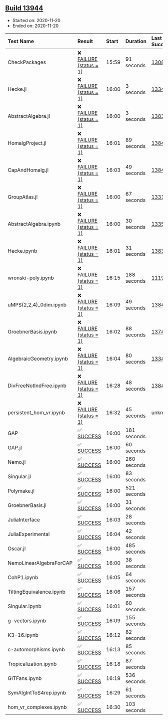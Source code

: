 ## [Build 13944](https://oscarci.mathematik.uni-kl.de/job/oscar/13944/)

* Started on: 2020-11-20
* Ended on: 2020-11-20

| Test Name    | Result | Start | Duration | Last Success | First Failure |
|:-------------|:-------|:------|:---------|:-------------|:--------------|
| CheckPackages | ❌ [FAILURE (status = 1)](https://oscarci.mathematik.uni-kl.de/job/oscar/13944/artifact/logs/build-13944/CheckPackages.log) | 15:59 | 91 seconds | [13085](https://oscarci.mathematik.uni-kl.de/job/oscar/13085/) | [13086](https://oscarci.mathematik.uni-kl.de/job/oscar/13086/) |
| Hecke.jl | ❌ [FAILURE (status = 1)](https://oscarci.mathematik.uni-kl.de/job/oscar/13944/artifact/logs/build-13944/Hecke.jl.log) | 16:00 | 3 seconds | [13341](https://oscarci.mathematik.uni-kl.de/job/oscar/13341/) | [13342](https://oscarci.mathematik.uni-kl.de/job/oscar/13342/) |
| AbstractAlgebra.jl | ❌ [FAILURE (status = 1)](https://oscarci.mathematik.uni-kl.de/job/oscar/13944/artifact/logs/build-13944/AbstractAlgebra.jl.log) | 16:00 | 3 seconds | [13837](https://oscarci.mathematik.uni-kl.de/job/oscar/13837/) | [13838](https://oscarci.mathematik.uni-kl.de/job/oscar/13838/) |
| HomalgProject.jl | ❌ [FAILURE (status = 1)](https://oscarci.mathematik.uni-kl.de/job/oscar/13944/artifact/logs/build-13944/HomalgProject.jl.log) | 16:01 | 89 seconds | [13845](https://oscarci.mathematik.uni-kl.de/job/oscar/13845/) | [13846](https://oscarci.mathematik.uni-kl.de/job/oscar/13846/) |
| CapAndHomalg.jl | ❌ [FAILURE (status = 1)](https://oscarci.mathematik.uni-kl.de/job/oscar/13944/artifact/logs/build-13944/CapAndHomalg.jl.log) | 16:03 | 49 seconds | [13845](https://oscarci.mathematik.uni-kl.de/job/oscar/13845/) | [13846](https://oscarci.mathematik.uni-kl.de/job/oscar/13846/) |
| GroupAtlas.jl | ❌ [FAILURE (status = 1)](https://oscarci.mathematik.uni-kl.de/job/oscar/13944/artifact/logs/build-13944/GroupAtlas.jl.log) | 16:00 | 67 seconds | [13311](https://oscarci.mathematik.uni-kl.de/job/oscar/13311/) | [13312](https://oscarci.mathematik.uni-kl.de/job/oscar/13312/) |
| AbstractAlgebra.ipynb | ❌ [FAILURE (status = 1)](https://oscarci.mathematik.uni-kl.de/job/oscar/13944/artifact/logs/build-13944/AbstractAlgebra.ipynb.log) | 16:00 | 30 seconds | [13355](https://oscarci.mathematik.uni-kl.de/job/oscar/13355/) | [13356](https://oscarci.mathematik.uni-kl.de/job/oscar/13356/) |
| Hecke.ipynb | ❌ [FAILURE (status = 1)](https://oscarci.mathematik.uni-kl.de/job/oscar/13944/artifact/logs/build-13944/Hecke.ipynb.log) | 16:01 | 31 seconds | [13837](https://oscarci.mathematik.uni-kl.de/job/oscar/13837/) | [13838](https://oscarci.mathematik.uni-kl.de/job/oscar/13838/) |
| wronski-poly.ipynb | ❌ [FAILURE (status = 1)](https://oscarci.mathematik.uni-kl.de/job/oscar/13944/artifact/logs/build-13944/wronski-poly.ipynb.log) | 16:15 | 188 seconds | [11192](https://oscarci.mathematik.uni-kl.de/job/oscar/11192/) | [11193](https://oscarci.mathematik.uni-kl.de/job/oscar/11193/) |
| uMPS(2,2,4)_0dim.ipynb | ❌ [FAILURE (status = 1)](https://oscarci.mathematik.uni-kl.de/job/oscar/13944/artifact/logs/build-13944/uMPS-2-2-4-_0dim.ipynb.log) | 16:09 | 49 seconds | [13841](https://oscarci.mathematik.uni-kl.de/job/oscar/13841/) | [13842](https://oscarci.mathematik.uni-kl.de/job/oscar/13842/) |
| GroebnerBasis.ipynb | ❌ [FAILURE (status = 1)](https://oscarci.mathematik.uni-kl.de/job/oscar/13944/artifact/logs/build-13944/GroebnerBasis.ipynb.log) | 16:02 | 88 seconds | [13748](https://oscarci.mathematik.uni-kl.de/job/oscar/13748/) | [13749](https://oscarci.mathematik.uni-kl.de/job/oscar/13749/) |
| AlgebraicGeometry.ipynb | ❌ [FAILURE (status = 1)](https://oscarci.mathematik.uni-kl.de/job/oscar/13944/artifact/logs/build-13944/AlgebraicGeometry.ipynb.log) | 16:04 | 80 seconds | [13341](https://oscarci.mathematik.uni-kl.de/job/oscar/13341/) | [13342](https://oscarci.mathematik.uni-kl.de/job/oscar/13342/) |
| DivFreeNotIndFree.ipynb | ❌ [FAILURE (status = 1)](https://oscarci.mathematik.uni-kl.de/job/oscar/13944/artifact/logs/build-13944/DivFreeNotIndFree.ipynb.log) | 16:28 | 48 seconds | [13845](https://oscarci.mathematik.uni-kl.de/job/oscar/13845/) | [13846](https://oscarci.mathematik.uni-kl.de/job/oscar/13846/) |
| persistent_hom_vr.ipynb | ❌ [FAILURE (status = 1)](https://oscarci.mathematik.uni-kl.de/job/oscar/13944/artifact/logs/build-13944/persistent_hom_vr.ipynb.log) | 16:32 | 45 seconds | unknown | unknown |
| GAP | ✅ [SUCCESS](https://oscarci.mathematik.uni-kl.de/job/oscar/13944/artifact/logs/build-13944/GAP.log) | 16:00 | 181 seconds |  |  |
| GAP.jl | ✅ [SUCCESS](https://oscarci.mathematik.uni-kl.de/job/oscar/13944/artifact/logs/build-13944/GAP.jl.log) | 16:00 | 60 seconds |  |  |
| Nemo.jl | ✅ [SUCCESS](https://oscarci.mathematik.uni-kl.de/job/oscar/13944/artifact/logs/build-13944/Nemo.jl.log) | 16:00 | 260 seconds |  |  |
| Singular.jl | ✅ [SUCCESS](https://oscarci.mathematik.uni-kl.de/job/oscar/13944/artifact/logs/build-13944/Singular.jl.log) | 16:00 | 83 seconds |  |  |
| Polymake.jl | ✅ [SUCCESS](https://oscarci.mathematik.uni-kl.de/job/oscar/13944/artifact/logs/build-13944/Polymake.jl.log) | 16:00 | 521 seconds |  |  |
| GroebnerBasis.jl | ✅ [SUCCESS](https://oscarci.mathematik.uni-kl.de/job/oscar/13944/artifact/logs/build-13944/GroebnerBasis.jl.log) | 16:00 | 31 seconds |  |  |
| JuliaInterface | ✅ [SUCCESS](https://oscarci.mathematik.uni-kl.de/job/oscar/13944/artifact/logs/build-13944/JuliaInterface.log) | 16:03 | 28 seconds |  |  |
| JuliaExperimental | ✅ [SUCCESS](https://oscarci.mathematik.uni-kl.de/job/oscar/13944/artifact/logs/build-13944/JuliaExperimental.log) | 16:04 | 42 seconds |  |  |
| Oscar.jl | ✅ [SUCCESS](https://oscarci.mathematik.uni-kl.de/job/oscar/13944/artifact/logs/build-13944/Oscar.jl.log) | 16:00 | 485 seconds |  |  |
| NemoLinearAlgebraForCAP | ✅ [SUCCESS](https://oscarci.mathematik.uni-kl.de/job/oscar/13944/artifact/logs/build-13944/NemoLinearAlgebraForCAP.log) | 16:00 | 38 seconds |  |  |
| CohP1.ipynb | ✅ [SUCCESS](https://oscarci.mathematik.uni-kl.de/job/oscar/13944/artifact/logs/build-13944/CohP1.ipynb.log) | 16:05 | 64 seconds |  |  |
| TiltingEquivalence.ipynb | ✅ [SUCCESS](https://oscarci.mathematik.uni-kl.de/job/oscar/13944/artifact/logs/build-13944/TiltingEquivalence.ipynb.log) | 16:06 | 157 seconds |  |  |
| Singular.ipynb | ✅ [SUCCESS](https://oscarci.mathematik.uni-kl.de/job/oscar/13944/artifact/logs/build-13944/Singular.ipynb.log) | 16:01 | 60 seconds |  |  |
| g-vectors.ipynb | ✅ [SUCCESS](https://oscarci.mathematik.uni-kl.de/job/oscar/13944/artifact/logs/build-13944/g-vectors.ipynb.log) | 16:09 | 155 seconds |  |  |
| K3-16.ipynb | ✅ [SUCCESS](https://oscarci.mathematik.uni-kl.de/job/oscar/13944/artifact/logs/build-13944/K3-16.ipynb.log) | 16:12 | 82 seconds |  |  |
| c-automorphisms.ipynb | ✅ [SUCCESS](https://oscarci.mathematik.uni-kl.de/job/oscar/13944/artifact/logs/build-13944/c-automorphisms.ipynb.log) | 16:13 | 85 seconds |  |  |
| Tropicalization.ipynb | ✅ [SUCCESS](https://oscarci.mathematik.uni-kl.de/job/oscar/13944/artifact/logs/build-13944/Tropicalization.ipynb.log) | 16:18 | 87 seconds |  |  |
| GITFans.ipynb | ✅ [SUCCESS](https://oscarci.mathematik.uni-kl.de/job/oscar/13944/artifact/logs/build-13944/GITFans.ipynb.log) | 16:19 | 536 seconds |  |  |
| SymAlgIntToS4rep.ipynb | ✅ [SUCCESS](https://oscarci.mathematik.uni-kl.de/job/oscar/13944/artifact/logs/build-13944/SymAlgIntToS4rep.ipynb.log) | 16:29 | 61 seconds |  |  |
| hom_vr_complexes.ipynb | ✅ [SUCCESS](https://oscarci.mathematik.uni-kl.de/job/oscar/13944/artifact/logs/build-13944/hom_vr_complexes.ipynb.log) | 16:30 | 103 seconds |  |  |

